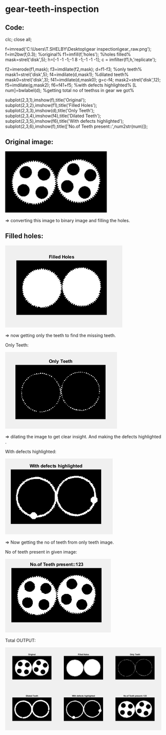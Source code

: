 # gear-teeth-inspection

## Code:

clc;
close all;

f=imread('C:\Users\T.SHELBY\Desktop\gear inspection\gear_raw.png');
f=im2bw(f,0.3);          %original%
f1=imfill(f,'holes');     %holes filled%
mask=strel('disk',5);
h=[-1 -1 -1;-1 8 -1;-1 -1 -1];
c = imfilter(f1,h,'replicate');

f2=imerode(f1,mask);
f3=imdilate(f2,mask);
d=f1-f3;                  %only teeth%
mask1=strel('disk',5);
f4=imdilate(d,mask1);      %dilated teeth%
mask0=strel('disk',3);
f41=imdilate(d,mask0);
g=c-f4;
mask2=strel('disk',12);
f5=imdilate(g,mask2);
f6=f41+f5;                %with defects highlighted%
[L num]=bwlabel(d);       %getting total no of teethss in gear we got%

subplot(2,3,1),imshow(f),title('Original');
subplot(2,3,2),imshow(f1),title('Filled Holes');
subplot(2,3,3),imshow(d),title('Only Teeth');
subplot(2,3,4),imshow(f4),title('Dilated Teeth');
subplot(2,3,5),imshow(f6),title('With defects highlighted');
subplot(2,3,6),imshow(f),title(['No.of Teeth present::',num2str(num)]);









## Original image:

 ![gear_raw](/images/gear_raw.png)

=> converting this image to binary image and filling the holes.

## Filled holes:

![FILLED_HOLES](/images/FILLED_HOLES.png)
 

=> now getting only the teeth to find the missing teeth.




Only Teeth:

 ![only_teeth](/images/only_teeth.png)

=> dilating the image to get clear insight. And making the defects highlighted .

With defects highlighted:

![with_defects](/images/with_defects.png)
 	 


=> Now getting the no of teeth from only teeth image.





No of teeth present in given image:

 

![total](/images/total.png)




Total OUTPUT:

 ![FINAL_SUB](/images/FINAL_SUB.png)
